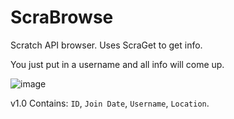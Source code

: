 # ScraBrowse
Scratch API browser. Uses ScraGet to get info.

You just put in a username and all info will come up.

![image](https://user-images.githubusercontent.com/92547513/148452086-89365761-de36-42bb-82a3-72c8d620b7fc.png)


v1.0 Contains:
`ID`, 
`Join Date`, 
`Username`, 
`Location`.
